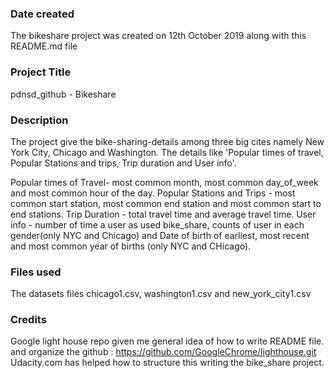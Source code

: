 ### Date created
The bikeshare project was created on 12th October 2019 along with this README.md file

### Project Title
pdnsd_github - Bikeshare

### Description
The project give the bike-sharing-details among three big cites namely New York City, Chicago and Washington. The details like 'Popular times of travel, Popular Stations and trips, Trip duration and User info'.

Popular times of Travel- most common month, most common day_of_week and most common hour of the day.
Popular Stations and Trips - most common start station, most common end station and most common start to end stations.
Trip Duration - total travel time and average travel time.
User info - number of time a user as used bike_share, counts of user in each gender(only NYC and Chicago) and Date of birth of earliest, most recent and most common year of births (only NYC and CHicago).

### Files used
The datasets files chicago1.csv, washington1.csv and new_york_city1.csv

### Credits
Google light house repo given me general idea of how to write README file. and organize the github :  https://github.com/GoogleChrome/lighthouse.git
Udacity.com has helped how to structure this writing the bike_share project.
